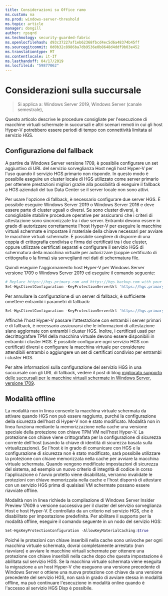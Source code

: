 ```yaml
---
title: Considerazioni su Office ramo
ms.custom: na
ms.prod: windows-server-threshold
ms.topic: article
manager: dongill
author: rpsqrd
ms.technology: security-guarded-fabric
ms.openlocfilehash: d93c37227af1eb62368fbcd4ec5d6a48374b45ff
ms.sourcegitcommit: 0d0b32c8986ba7db9536e0b8648d4ddf9b03e452
ms.translationtype: MT
ms.contentlocale: it-IT
ms.lasthandoff: 04/17/2019
ms.locfileid: "59877062"
---
```

# <a name="branch-office-considerations"></a>Considerazioni sulla succursale

> Si applica a: Windows Server 2019, Windows Server (canale semestrale), 

Questo articolo descrive le procedure consigliate per l'esecuzione di macchine virtuali schermate in succursali e altri scenari remoti in cui gli host Hyper-V potrebbero essere periodi di tempo con connettività limitata al servizio HGS.

## <a name="fallback-configuration"></a>Configurazione del fallback

A partire da Windows Server versione 1709, è possibile configurare un set aggiuntivo di URL del servizio sorveglianza Host negli host Hyper-V per l'uso quando il servizio HGS primario non risponde.
In questo modo è possibile eseguire un cluster locale di HGS utilizzato come server primario per ottenere prestazioni migliori grazie alla possibilità di eseguire il fallback a HGS aziendali del tuo Data Center se il server locale non sono attivi.

Per usare l'opzione di fallback, è necessario configurare due server HGS. È possibile eseguire Windows Server 2019 o Windows Server 2016 e deve essere parte di cluster uguali o diversi. Se sono cluster diversi, è consigliabile stabilire procedure operative per assicurarsi che i criteri di attestazione sono sincronizzate tra i due server. Entrambi devono essere in grado di autorizzare correttamente l'host Hyper-V per eseguire le macchine virtuali schermate e impostare il materiale della chiave necessari per avviare le macchine virtuali schermate. È possibile scegliere di disporre di una coppia di crittografia condivisa e firma dei certificati tra i due cluster, oppure utilizzare certificati separati e configurare il servizio HGS di schermatura della macchina virtuale per autorizzare (coppie certificato di crittografia o la firma) sia sorveglianti nei dati di schermatura file.

Quindi eseguire l'aggiornamento host Hyper-V per Windows Server versione 1709 o Windows Server 2019 ed eseguire il comando seguente:
```powershell
# Replace https://hgs.primary.com and https://hgs.backup.com with your own domain names and protocols
Set-HgsClientConfiguration -KeyProtectionServerUrl 'https://hgs.primary.com/KeyProtection' -AttestationServerUrl 'https://hgs.primary.com/Attestation' -FallbackKeyProtectionServerUrl 'https://hgs.backup.com/KeyProtection' -FallbackAttestationServerUrl 'https://hgs.backup.com/Attestation'
```

Per annullare la configurazione di un server di fallback, è sufficiente omettere entrambi i parametri di fallback:
```powershell
Set-HgsClientConfiguration -KeyProtectionServerUrl 'https://hgs.primary.com/KeyProtection' -AttestationServerUrl 'https://hgs.primary.com/Attestation'
```

Affinché l'host Hyper-V passare l'attestazione con entrambi i server primari e di fallback, è necessario assicurarsi che le informazioni di attestazione siano aggiornate con entrambi i cluster HGS.
Inoltre, i certificati usati per decrittografare TPM della macchina virtuale devono essere disponibili in entrambi i cluster HGS.
È possibile configurare ogni servizio HGS con certificati diversi e configurare la macchina virtuale per considerare attendibili entrambi o aggiungere un set di certificati condiviso per entrambi i cluster HGS.

Per altre informazioni sulla configurazione del servizio HGS in una succursale con gli URL di fallback, vedere il post di blog [migliorato supporto delle succursali per le macchine virtuali schermate in Windows Server, versione 1709](https://blogs.technet.microsoft.com/datacentersecurity/2017/11/15/improved-branch-office-support-for-shielded-vms-in-windows-server-version-1709/).


## <a name="offline-mode"></a>Modalità offline

La modalità non in linea consente la macchina virtuale schermata da attivare quando HGS non può essere raggiunto, purché la configurazione della sicurezza dell'host di Hyper-V non è stato modificato.
Modalità non in linea funziona mediante la memorizzazione nella cache una versione speciale della protezione con chiave TPM VM nell'host Hyper-V.
La protezione con chiave viene crittografata per la configurazione di sicurezza corrente dell'host (usando la chiave di identità di sicurezza basata sulla virtualizzazione).
Se l'host è in grado di comunicare con HGS e la configurazione di sicurezza non è stato modificato, sarà possibile utilizzare la protezione con chiave memorizzata nella cache per avviare la macchina virtuale schermata.
Quando vengono modificate impostazioni di sicurezza del sistema, ad esempio un nuovo criterio di integrità di codice in corso l'applicazione o l'avvio protetto viene disabilitata, verranno invalidate le protezioni con chiave memorizzata nella cache e l'host disporrà di attestare con un servizio HGS prima di qualsiasi VM schermate possano essere riavviate offline.

Modalità non in linea richiede la compilazione di Windows Server Insider Preview 17609 o versione successiva per il cluster del servizio sorveglianza Host e host Hyper-V.
È controllato da un criterio nel servizio HGS, che è disabilitato per impostazione predefinita.
Per abilitare il supporto per la modalità offline, eseguire il comando seguente in un nodo del servizio HGS:

```powershell
Set-HgsKeyProtectionConfiguration -AllowKeyMaterialCaching:$true
```

Poiché le protezioni con chiave inseribili nella cache sono univoche per ogni macchina virtuale schermata, dovrai completamente arrestato (non riavviare) e avviare le macchine virtuali schermate per ottenere una protezione con chiave inseribili nella cache dopo che questa impostazione è abilitata sul servizio HGS.
Se la macchina virtuale schermata viene eseguita la migrazione a un host Hyper-V che eseguono una versione precedente di Windows Server o ottiene una nuova protezione con chiave da una versione precedente del servizio HGS, non sarà in grado di avviare stessa in modalità offline, ma può continuare l'esecuzione in modalità online quando è l'accesso al servizio HGS Disp è possibile.
